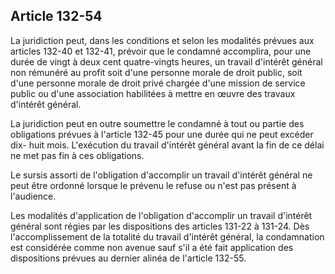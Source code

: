 Article 132-54
----
La juridiction peut, dans les conditions et selon les modalités prévues aux
articles 132-40 et 132-41, prévoir que le condamné accomplira, pour une durée de
vingt à deux cent quatre-vingts heures, un travail d'intérêt général non
rémunéré au profit soit d'une personne morale de droit public, soit d'une
personne morale de droit privé chargée d'une mission de service public ou d'une
association habilitées à mettre en œuvre des travaux d'intérêt général.

La juridiction peut en outre soumettre le condamné à tout ou partie des
obligations prévues à l'article 132-45 pour une durée qui ne peut excéder dix-
huit mois. L'exécution du travail d'intérêt général avant la fin de ce délai ne
met pas fin à ces obligations.

Le sursis assorti de l'obligation d'accomplir un travail d'intérêt général ne
peut être ordonné lorsque le prévenu le refuse ou n'est pas présent à
l'audience.

Les modalités d'application de l'obligation d'accomplir un travail d'intérêt
général sont régies par les dispositions des articles 131-22 à 131-24. Dès
l'accomplissement de la totalité du travail d'intérêt général, la condamnation
est considérée comme non avenue sauf s'il a été fait application des
dispositions prévues au dernier alinéa de l'article 132-55.
